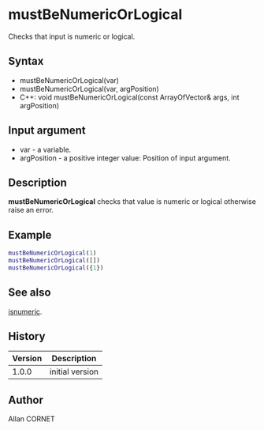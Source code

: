 

# mustBeNumericOrLogical

Checks that input is numeric or logical.

## Syntax

- mustBeNumericOrLogical(var)
- mustBeNumericOrLogical(var, argPosition)
- C++: void mustBeNumericOrLogical(const ArrayOfVector& args, int argPosition)

## Input argument

 - var - a variable.
 - argPosition - a positive integer value: Position of input argument.

## Description


  <p><b>mustBeNumericOrLogical</b> checks that value is numeric or logical otherwise raise an error.</p>


## Example

```matlab
mustBeNumericOrLogical(1)
mustBeNumericOrLogical([])
mustBeNumericOrLogical({1})
```

## See also

[isnumeric](../types/isnumeric.md).
## History

|Version|Description|
|------|------|
|1.0.0|initial version|


## Author

Allan CORNET



